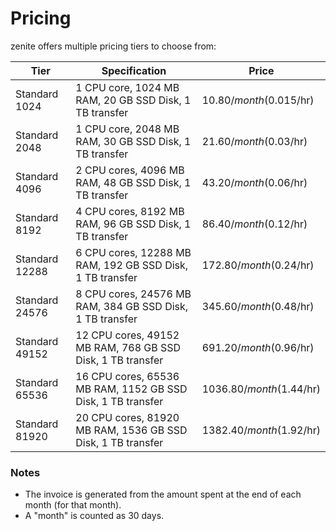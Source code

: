 # Pricing

zenite offers multiple pricing tiers to choose from:

| Tier            | Specification                                               | Price                      |
| --------------- | ----------------------------------------------------------- | -------------------------- |
| Standard 1024   | 1 CPU core, 1024 MB RAM, 20 GB SSD Disk, 1 TB transfer      | $10.80/month ($0.015/hr)   |
| Standard 2048   | 1 CPU core, 2048 MB RAM, 30 GB SSD Disk, 1 TB transfer      | $21.60/month ($0.03/hr)    |
| Standard 4096   | 2 CPU cores, 4096 MB RAM, 48 GB SSD Disk, 1 TB transfer     | $43.20/month ($0.06/hr)    |
| Standard 8192   | 4 CPU cores, 8192 MB RAM, 96 GB SSD Disk, 1 TB transfer     | $86.40/month ($0.12/hr)    |
| Standard 12288  | 6 CPU cores, 12288 MB RAM, 192 GB SSD Disk, 1 TB transfer   | $172.80/month ($0.24/hr)   |
| Standard 24576  | 8 CPU cores, 24576 MB RAM, 384 GB SSD Disk, 1 TB transfer   | $345.60/month ($0.48/hr)   |
| Standard 49152  | 12 CPU cores, 49152 MB RAM, 768 GB SSD Disk, 1 TB transfer  | $691.20/month ($0.96/hr)   |
| Standard 65536  | 16 CPU cores, 65536 MB RAM, 1152 GB SSD Disk, 1 TB transfer | $1036.80/month ($1.44/hr)  |
| Standard 81920  | 20 CPU cores, 81920 MB RAM, 1536 GB SSD Disk, 1 TB transfer | $1382.40/month ($1.92/hr)  |

### Notes

* The invoice is generated from the amount spent at the end of each month (for that month).
* A "month" is counted as 30 days.